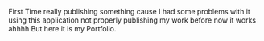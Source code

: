 First Time really publishing something cause I had some problems with it using this application not properly publishing my work before now it works ahhhh
But here it is my Portfolio.
